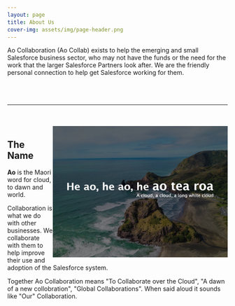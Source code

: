 ```yaml
---
layout: page
title: About Us
cover-img: assets/img/page-header.png
---
```


Ao Collaboration (Ao Collab) exists to help the emerging and small Salesforce business sector, who may not have the funds or the need for the work that the larger Salesforce Partners look after.
We are the friendly personal connection to help get Salesforce working for them.
<br/><br/>
<br/><br/>
___
<br/><br/>
<img align="right" width="400" src="https://github.com/Ao-Collaboration/Ao-Collaboration.github.io/blob/master/assets/img/Aotearoa.jpg">

## The Name

**Ao** is the Maori word for cloud, to dawn and world.

Collaboration is what we do with other businesses. We collaborate with them to help improve their use and adoption of the Salesforce system.

Together Ao Collaboration means "To Collaborate over the Cloud", "A dawn of a new collobration", "Global Collaborations". When said aloud it sounds like "Our" Collaboration.

